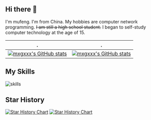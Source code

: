 ## Hi there 👋

I'm mufeng.
I'm from China.
My hobbies are computer network programming.
<del>I am still a high school student.</del>
I began to self-study computer technology at the age of 15.

| .                                                                                                                                       | .                                                                                                                         |
|-----------------------------------------------------------------------------------------------------------------------------------------|---------------------------------------------------------------------------------------------------------------------------|
| [![mxgxxx's GitHub stats](https://github-readme-stats.vercel.app/api?username=renyancheng)](https://githubfast.com/anuraghazra/github-readme-stats) | [![mxgxxx's GitHub stats](https://github-readme-stats.vercel.app/api/top-langs?username=renyancheng&show_icons=true&locale=en&layout=compact)](https://github-readme-stats.vercel.app/api/top-langs?username=renyancheng&show_icons=true&locale=en&layout=compact) |

## My Skills

![skills](https://skillicons.dev/icons?i=css,express,git,github,html,js,md,nodejs,react,vscode,vue)

## Star History

[![Star History Chart](https://api.star-history.com/svg?repos=renyancheng/MuXiuGeAPIAdmin&type=Date)](https://star-history.com/#renyancheng/MuXiuGeAPIAdmin&Date)
[![Star History Chart](https://api.star-history.com/svg?repos=renyancheng/music-react&type=Date)](https://star-history.com/#renyancheng/music-react&Date)


